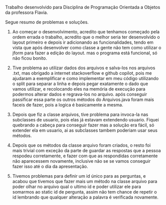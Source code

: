 Trabalho desenvolvido para Disciplina de Programação Orientada a Objetos da professora Flavia.

Segue resumo de problemas e soluções. 

1) Ao começar o desenvolvimento, acredito que tenhamos começado pela ordem errada o trabalho, acredito que o melhor seria ter desenvolvido o layout primeiro e depois ir adicionando as funcionalidades,
tendo em vista que após desenvolver como classe a gente não tem como utilizar o jform para fazer a edição do layout. mas o programa está funcional, só não ficou bonito.

2) Tive problema ao utilizar dados dos arquivos e salva-los nos arquivos .txt, mas obrigado a internet stackoverflow e github copilot, pois me ajudaram a exemplificar e como implementar em meu código utilizando o split para separar a linha
e depois pegar exatamente o dado que vamos utilizar, e recolocando eles na memória de execução para podermos alterar dados e regrava-los no arquivo. após conseguir passificar essa parte os outros métodos do Arquivos.java foram mais faceis de fazer, pois a logica é
basicamente a mesma.

3) Depois que fiz a classe arquivos, tive problema para invoca-la nas subclasses de usuario, pois elas já estavam extendendo usuario. Fiquei quebrando a cabeça para conseguir fazer mas a solução era fácil, só extender ela em usuario, ai as subclasses tambem poderiam 
usar seus métodos.

4) Depois que os métodos da classe arquivo foram criados, o resto foi mais trivial com exceção da parte de guardar as respostas que a pessoa respodeu corretamente, e fazer com que as respondidas corretamente não aparecessem novamente, inclusive não se se vamos conseguir
fazer isso até o dia da apresentação.

5) Tivemos problemas para definir um id único para as perguntas, e acabou que tivemos que fazer mais um método na classe arquivo para poder olhar no arquivo qual o ultimo id e poder utilizar ele para somarmos ao static id de pergunta, assim não tem chance de repetir o id
lembrando que qualquer alteração a palavra é verificada novamente.
